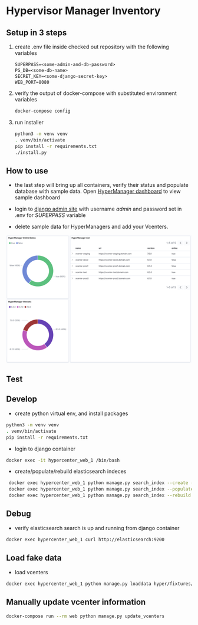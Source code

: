 # Hypervisor Manager Inventory

## Setup in 3 steps
1. create .env file inside checked out repository with the following variables
    ```editorconfig
    SUPERPASS=<some-admin-and-db-password>
    PG_DB=<some-db-name>
    SECRET_KEY=<some-django-secret-key>
    WEB_PORT=8080
    ```

1. verify the output of docker-compose with substituted environment variables
    ```bash
    docker-compose config
    ```

1. run installer
    ```bash
    python3 -m venv venv
    . venv/bin/activate
    pip install -r requirements.txt
    ./install.py
    ```
    
## How to use
* the last step will bring up all containers, verify their status and populate database with sample data. Open [HyperManager dashboard](http://localhost:5601/s/test/app/kibana#/dashboard/34bc5770-b352-11ea-b12b-a5d0f6ee8adb) to view sample dashboard

* login to [django admin site](http://localhost:8080/admin/) with username *admin* and password set in .env for *SUPERPASS* variable

* delete sample data for HyperManagers and add your Vcenters. 

![Sample Dashboard](HyperManager-Dashboard.png "Title") 
## Test


## Develop
* create python virtual env, and install packages
```bash
python3 -m venv venv
. venv/bin/activate
pip install -r requirements.txt
```

* login to django container
```bash
docker exec -it hypercenter_web_1 /bin/bash
 ```

* create/populate/rebuild elasticsearch indeces
```bash
 docker exec hypercenter_web_1 python manage.py search_index --create -f
 docker exec hypercenter_web_1 python manage.py search_index --populate -f
 docker exec hypercenter_web_1 python manage.py search_index --rebuild -f
``` 
 
## Debug
* verify elasticsearch search is up and running from django container
```bash
docker exec hypercenter_web_1 curl http://elasticsearch:9200
```

## Load fake data
* load vcenters
```bash
docker exec hypercenter_web_1 python manage.py loaddata hyper/fixtures/vcenters.json
```

## Manually update vcenter information
```bash
docker-compose run --rm web python manage.py update_vcenters
```

